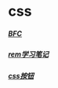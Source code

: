 # css

##### [BFC](/css/css--BFC.md)
##### [rem学习笔记](/css/css--rem学习笔记.md)
##### [css按钮](/css/css-buttons.md)
